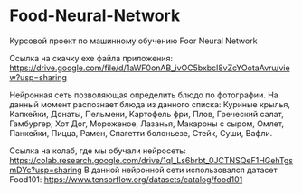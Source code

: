 # Food-Neural-Network
Курсовой проект по машинному обучению Foor Neural Network

Ссылка на скачку exe файла приложения: https://drive.google.com/file/d/1aWF0onAB_ivOC5bxbcl8vZcYOotaAvru/view?usp=sharing

Нейронная сеть позволяющая определить блюдо по фотографии. На данный момент распознает блюда из данного списка: Куриные крылья, Капкейки, Донаты, Пельмени, Картофель фри, Плов, Греческий салат, Гамбургер, Хот Дог, Мороженое, Лазанья, Макароны с сыром, Омлет, Панкейки, Пицца, Рамен, Спагетти болоньезе, Стейк, Суши, Вафли.

Ссылка на колаб, где мы обучали нейросеть: https://colab.research.google.com/drive/1ql_Ls6brbt_0JCTNSQeF1HGehTgsmDYc?usp=sharing
В данной нейронной сети использовался датасет Food101:
https://www.tensorflow.org/datasets/catalog/food101
